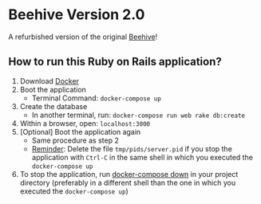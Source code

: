 # Beehive Version 2.0

A refurbished version of the original [Beehive](https://github.com/ucberkeley/Beehive)!

## How to run this Ruby on Rails application?
1. Download [Docker](https://docker.com)
2. Boot the application
    - Terminal Command: `docker-compose up`
3. Create the database
    - In another terminal, run:  `docker-compose run web rake db:create`
4. Within a browser, open: `localhost:3000`
5. [Optional] Boot the application again
    - Same procedure as step 2
    - [Reminder](https://docs.docker.com/compose/rails/): Delete the file `tmp/pids/server.pid` if you stop the application with `Ctrl-C` in the same shell in which you executed the `docker-compose up`
6. To stop the application, run [docker-compose down](https://docs.docker.com/compose/reference/down/) in your project directory (preferably in a different shell than the one in which you executed the `docker-compose up`)
